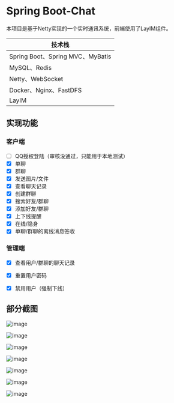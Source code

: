 # Spring Boot-Chat

本项目是基于Netty实现的一个实时通讯系统，前端使用了LayIM组件。



| 技术栈                           |
| -------------------------------- |
| Spring Boot、Spring MVC、MyBatis |
| MySQL、Redis                     |
| Netty、WebSocket                 |
| Docker、Nginx、FastDFS           |
| LayIM                            |

## 实现功能

### 客户端

- [ ] QQ授权登陆（审核没通过，只能用于本地测试）
- [x] 单聊
- [x] 群聊
- [x] 发送图片/文件
- [x] 查看聊天记录
- [x] 创建群聊
- [x] 搜索好友/群聊
- [x] 添加好友/群聊
- [x] 上下线提醒
- [x] 在线/隐身
- [x] 单聊/群聊的离线消息签收

### 管理端

- [x] 查看用户/群聊的聊天记录
- [x] 重置用户密码
- [x] 禁用用户（强制下线）



## 部分截图

![image](https://github.com/DjbBobo/springboot-chat/images/1.png)

![image](https://github.com/DjbBobo/springboot-chat/images/2.png)

![image](https://github.com/DjbBobo/springboot-chat/images/3.png)

![image](https://github.com/DjbBobo/springboot-chat/images/4.png)

![image](https://github.com/DjbBobo/springboot-chat/images/5.png)

![image](https://github.com/DjbBobo/springboot-chat/images/6.png)

![image](https://github.com/DjbBobo/springboot-chat/images/7.png)

